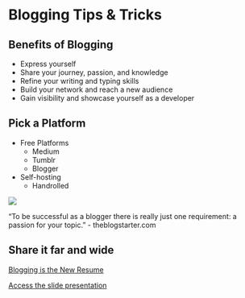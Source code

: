 # Blogging Tips & Tricks

## Benefits of Blogging

- Express yourself
- Share your journey, passion, and knowledge
- Refine your writing and typing skills
- Build your network and reach a new audience
- Gain visibility and showcase yourself as a developer

## Pick a Platform

- Free Platforms
  - Medium
  - Tumblr
  - Blogger
- Self-hosting
  - Handrolled

![](./assets/sdg-blog.png)

“To be successful as a blogger there is really just one requirement: a passion for your topic.” - theblogstarter.com

## Share it far and wide

[Blogging is the New Resume](./assets/blogging-is-the-new-resume.pdf)

[Access the slide presentation](./assets/blogging.pdf)
